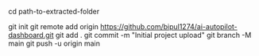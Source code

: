 cd path-to-extracted-folder

git init
git remote add origin https://github.com/bipul1274/ai-autopilot-dashboard.git
git add .
git commit -m "Initial project upload"
git branch -M main
git push -u origin main
